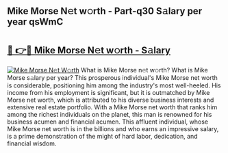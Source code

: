 ## Mike Morse N𝚎t w𝚘rth - Part-q30 S𝚊lary per year qsWmC

# <h2><a href="http://gc02kf.nevu.top/?p=Mike+Morse">🔗 👉🔴 Mike Morse N𝚎t w𝚘rth - S𝚊lary</a></h2>

[![Mike Morse N𝚎t W𝚘rth](https://i.imgur.com/Oavwk0R.jpeg)](http://gc02kf.nevu.top/?p=Mike+Morse)
What is Mike Morse n𝚎t w𝚘rth? What is Mike Morse s𝚊lary per year?
This prosperous individual's Mike Morse net worth is considerable, positioning him among the industry's most well-heeled. His income from his employment is significant, but it is outmatched by Mike Morse net worth, which is attributed to his diverse business interests and extensive real estate portfolio. With a Mike Morse net worth that ranks him among the richest individuals on the planet, this man is renowned for his business acumen and financial acumen. This affluent individual, whose Mike Morse net worth is in the billions and who earns an impressive salary, is a prime demonstration of the might of hard labor, dedication, and financial wisdom.
